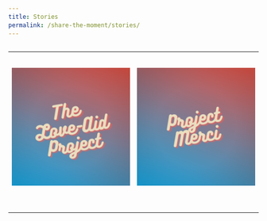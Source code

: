 ```yaml
---
title: Stories
permalink: /share-the-moment/stories/
---
```

<table class="table-v">

<table style="width:100%">
    
<tr>
    <td>
      <br>
      <p><a href="https://github.com/isomerpages/ura-mbsc2021/blob/staging/images/3.png?raw=true"><img src="https://github.com/isomerpages/ura-mbsc2021/blob/staging/images/1.png?raw=true" alt="Image of The Love-Aid Project"></a></p>
      <br>
      <br> 
    </td>
    <td>
      <br>
      <p><a href="https://github.com/isomerpages/ura-mbsc2021/blob/staging/images/4.png?raw=true"><img src="https://github.com/isomerpages/ura-mbsc2021/blob/staging/images/2.png?raw=true" alt="Image of Project Merci"></a></p>
      <br>
      <br>    
<tr>
   
       
